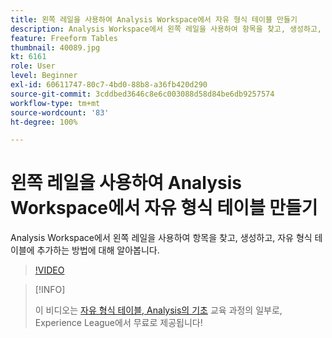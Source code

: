 ```yaml
---
title: 왼쪽 레일을 사용하여 Analysis Workspace에서 자유 형식 테이블 만들기
description: Analysis Workspace에서 왼쪽 레일을 사용하여 항목을 찾고, 생성하고, 자유 형식 테이블에 추가하는 방법에 대해 알아봅니다.
feature: Freeform Tables
thumbnail: 40089.jpg
kt: 6161
role: User
level: Beginner
exl-id: 60611747-80c7-4bd0-88b8-a36fb420d290
source-git-commit: 3cddbed3646c8e6c003088d58d84be6db9257574
workflow-type: tm+mt
source-wordcount: '83'
ht-degree: 100%

---
```


# 왼쪽 레일을 사용하여 Analysis Workspace에서 자유 형식 테이블 만들기

Analysis Workspace에서 왼쪽 레일을 사용하여 항목을 찾고, 생성하고, 자유 형식 테이블에 추가하는 방법에 대해 알아봅니다.

>[!VIDEO](https://video.tv.adobe.com/v/40089/?quality=12&learn=on)

>[!INFO]
>
> 이 비디오는 [자유 형식 테이블, Analysis의 기초](https://experienceleague.adobe.com/?recommended=Analytics-U-1-2020.3) 교육 과정의 일부로, Experience League에서 무료로 제공됩니다!
